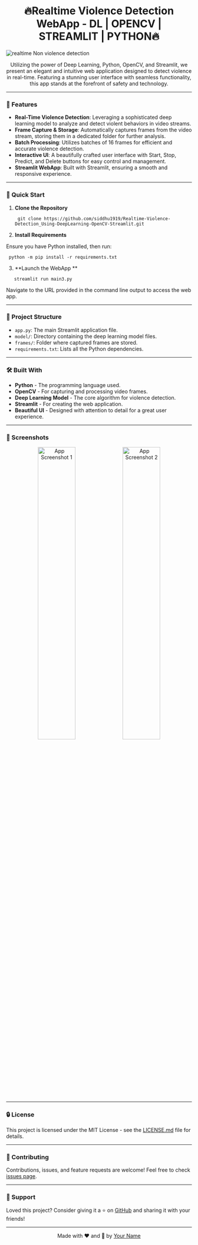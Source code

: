 <h1 align="center">🔥Realtime Violence Detection WebApp - DL | OPENCV | STREAMLIT | PYTHON🔥</h1>

<p align="center">
 
  ![realtime Non violence detection](https://github.com/siddhu1919/Realtime-Violence-Detection_Using-DeepLearning-OpenCV-Streamlit/assets/85176765/dce6a3b5-d965-4e4d-bdec-5eb5ba275345)

</p>

<p align="center">
  Utilizing the power of Deep Learning, Python, OpenCV, and Streamlit, we present an elegant and intuitive web application designed to detect violence in real-time. Featuring a stunning user interface with seamless functionality, this app stands at the forefront of safety and technology.
</p>

---

### 🌟 Features

- **Real-Time Violence Detection**: Leveraging a sophisticated deep learning model to analyze and detect violent behaviors in video streams.
- **Frame Capture & Storage**: Automatically captures frames from the video stream, storing them in a dedicated folder for further analysis.
- **Batch Processing**: Utilizes batches of 16 frames for efficient and accurate violence detection.
- **Interactive UI**: A beautifully crafted user interface with Start, Stop, Predict, and Delete buttons for easy control and management.
- **Streamlit WebApp**: Built with Streamlit, ensuring a smooth and responsive experience.

---

### 🚀 Quick Start

1. **Clone the Repository**
   ```
    git clone https://github.com/siddhu1919/Realtime-Violence-Detection_Using-DeepLearning-OpenCV-Streamlit.git
   ```

2. **Install Requirements**

Ensure you have Python installed, then run:
   ```
    python -m pip install -r requirements.txt
   ```

3. **Launch the WebApp **
 ```
    streamlit run main3.py
 ```


Navigate to the URL provided in the command line output to access the web app.

---

### 📂 Project Structure

- `app.py`: The main Streamlit application file.
- `model/`: Directory containing the deep learning model files.
- `frames/`: Folder where captured frames are stored.
- `requirements.txt`: Lists all the Python dependencies.

---

### 🛠️ Built With

- **Python** - The programming language used.
- **OpenCV** - For capturing and processing video frames.
- **Deep Learning Model** - The core algorithm for violence detection.
- **Streamlit** - For creating the web application.
- **Beautiful UI** - Designed with attention to detail for a great user experience.

---

### 📸 Screenshots

<p align="center">
<img src="https://your-image-link.com/screenshot1.png" alt="App Screenshot 1" width="45%"/>
<img src="https://your-image-link.com/screenshot2.png" alt="App Screenshot 2" width="45%"/>
</p>

---

### 🔒 License

This project is licensed under the MIT License - see the [LICENSE.md](LICENSE) file for details.

---

### 🤝 Contributing

Contributions, issues, and feature requests are welcome! Feel free to check [issues page](https://your-repository-link.com/violence-detection/issues).

---

### 💖 Support

Loved this project? Consider giving it a ⭐ on [GitHub](https://your-repository-link.com/violence-detection) and sharing it with your friends!

---

<p align="center">Made with ❤️ and 🚀 by <a href="your-profile-link.com">Your Name</a></p>
